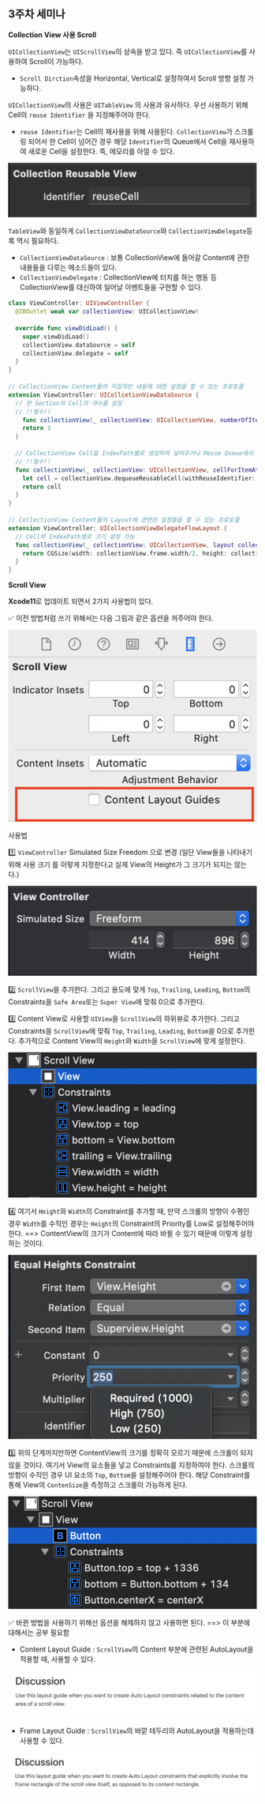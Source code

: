 ## 3주차 세미나



**Collection View 사용 Scroll**

 `UICollectionView`는 `UIScrollView`의 상속을 받고 있다. 즉 `UICollectionView`를 사용하여 Scroll이 가능하다.

* `Scroll Dirction`속성을 Horizontal, Vertical로 설정하여서 Scroll 방향 설정 가능하다.

 `UICollectionView`의 사용은 `UITableView` 의 사용과 유사하다. 우선 사용하기 위해 Cell의 `reuse Identifier` 을 지정해주어야 한다.

* `reuse Identifier`는 Cell의 재사용을 위해 사용된다. `CollectionView`가 스크롤링 되어서 한 Cell이 넘어간 경우 해당 `Identifier`의 Queue에서 Cell을 재사용하여 새로운 Cell을 설정한다. 즉, 메모리를 아낄 수 있다.

![firstScreen](../Image/thirdWeek1.png)



 `TableView`와 동일하게 `CollectionViewDataSource`와 `CollectionViewDelegate`등록 역시 필요하다. 

* `CollectionViewDataSource` : 보통 CollectionView에 들어갈 Content에 관한 내용들을 다루는 메소드들이 있다.
* `CollectionViewDelegate` : CollectionView에 터치를 하는 행동 등 CollectionView를 대신하여 일어날 이벤트들을 구현할 수 있다.

```swift
class ViewController: UIViewController {
  @IBOutlet weak var collectionView: UICollectionView!
  
  override func viewDidLoad() {
    super.viewDidLoad()
    collectionView.dataSource = self
    collectionView.delegate = self
  }
}

// CollectionView Content들의 직접적인 내용에 대한 설정을 할 수 있는 프로토콜
extension ViewController: UICollcetionViewDataSource {
  // 한 Section의 Cell의 개수를 설정
  // !!필수!!
	func collectionView(_ collectionView: UICollectionView, numberOfItemsInSection section: Int) -> Int {
    return 3
  }
  
  // CollectionView Cell을 IndexPath별로 생성하여 넣어주거나 Reuse Queue에서 사용
  // !!필수!!
  func collectionView(_ collectionView: UICollectionView, cellForItemAt indexPath: IndexPath) -> UICollectionViewCell {
    let cell = collectionView.dequeueReusableCell(withReuseIdentifier: "reuseCell", for: indexPath) // Identifier은 개인이 설정한 값
    return cell
  }
}

// CollectionView Content들의 Layout에 관련된 설정들을 할 수 있는 프로토콜
extension ViewController: UICollectionViewDelegateFlowLayout {
  // Cell의 IndexPath별로 크기 설정 가능
  func collectionView(_ collectionView: UICollectionView, layout collectionViewLayout: UICollectionViewLayout, sizeForItemAt indexPath: IndexPath) -> CGSize {
    return CGSize(width: collectionView.frame.width/2, height: collectionView.height/2)
  }
}
```



**Scroll View**

 **Xcode11**로 업데이트 되면서 2가지 사용법이 있다. 

 ✅ 이전 방법처럼 쓰기 위해서는 다음 그림과 같은 옵션을 꺼주어야 한다.

![screen](../Image/thirdWeek5.png)



사용법

1️⃣ `ViewController` Simulated Size Freedom 으로 변경 (일단 View들을 나타내기 위해 사용 크기  를 이렇게 지정한다고 실제 View의 Height가 그 크기가 되지는 않는다.)

![aa](../Image/thirdWeek4.png)



2️⃣ `ScrollView`을 추가한다. 그리고 용도에 맞게 `Top`, `Trailing`, `Leading`, `Bottom`의 Constraints을 `Safe Area`또는 `Super View`에 맞춰 0으로 추가한다.

3️⃣ Content View로 사용할 `UIView`을 `ScrollView`의 하위뷰로 추가한다. 그리고 Constraints을 `ScrollView`에 맞춰 `Top`, `Trailing`, `Leading`, `Bottom`을 0으로 추가한다. 추가적으로 Content View의 `Height`와 `Width`을 `ScrollView`에 맞게 설정한다.

![thirdWeek7](../Image/thirdWeek7.png)



4️⃣ 여기서 `Height`와 `Width`의 Constraint를 추가할 때, 만약 스크롤의 방향이 수평인 경우 `Width`를 수직인 경우는 `Height`의 Constraint의 Priority를 Low로 설정해주어야 한다. ==> ContentView의 크기가 Content에 따라 바뀔 수 있기 때문에 이렇게 설정하는 것이다.

![thirdWeek8](../Image/thirdWeek8.png)



5️⃣ 위의 단계까지만하면 ContentView의 크기를 정확히 모르기 때문에 스크롤이 되지 않을 것이다. 여기서 View의 요소들을 넣고 Constraints를 지정하여야 한다. 스크롤의 방향이 수직인 경우 UI 요소의 `Top`, `Bottom`을 설정해주어야 한다. 해당 Constraint를 통해 View의 `ContenSize`을 측정하고 스크롤이 가능하게 된다.

![thscreen9](../Image/thirdWeek10.png)





 ✅ 바뀐 방법을 사용하기 위해선 옵션을 해제하지 않고 사용하면 된다. ==> 이 부분에 대해서는 공부 필요함

* Content Layout Guide : `ScrollView`의 Content 부분에 관련된 AutoLayout을 적용할 때, 사용할 수 있다.

![second](../Image/thirdWeek2.png)



* Frame Layout Guide : `ScrollView`의 바깥 테두리의 AutoLayout을 적용하는데 사용할 수 있다.

![third](../Image/thirdWeek3.png)

